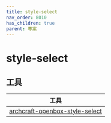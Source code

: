 ```yaml
---
title: style-select
nav_order: 8010
has_children: true
parent: 專案
---
```


# style-select


## 工具

| 工具 |
| --- |
| [archcraft-openbox-style-select](archcraft-openbox-style-select) |
